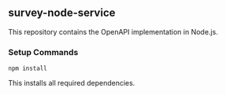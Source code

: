 ## survey-node-service

This repository contains the OpenAPI implementation in Node.js.

### Setup Commands

`npm install`

This installs all required dependencies.

